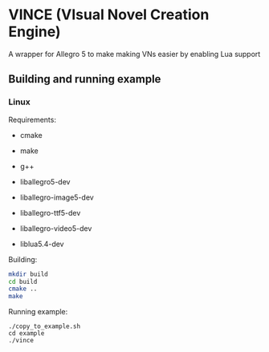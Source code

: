 # VINCE (VIsual Novel Creation Engine)

A wrapper for Allegro 5 to make making VNs easier by enabling Lua support

## Building and running example

### Linux

Requirements:

- cmake
- make
- g++

- liballegro5-dev
- liballegro-image5-dev
- liballegro-ttf5-dev
- liballegro-video5-dev

- liblua5.4-dev

Building:


```bash
mkdir build
cd build
cmake ..
make
```

Running example:

```
./copy_to_example.sh
cd example
./vince
```